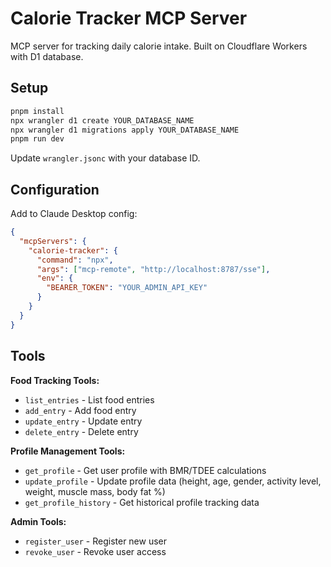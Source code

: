 # Calorie Tracker MCP Server

MCP server for tracking daily calorie intake. Built on Cloudflare Workers with D1 database.

## Setup

```bash
pnpm install
npx wrangler d1 create YOUR_DATABASE_NAME
npx wrangler d1 migrations apply YOUR_DATABASE_NAME
pnpm run dev
```

Update `wrangler.jsonc` with your database ID.

## Configuration

Add to Claude Desktop config:

```json
{
  "mcpServers": {
    "calorie-tracker": {
      "command": "npx", 
      "args": ["mcp-remote", "http://localhost:8787/sse"],
      "env": {
        "BEARER_TOKEN": "YOUR_ADMIN_API_KEY"
      }
    }
  }
}
```

## Tools

**Food Tracking Tools:**

- `list_entries` - List food entries
- `add_entry` - Add food entry  
- `update_entry` - Update entry
- `delete_entry` - Delete entry

**Profile Management Tools:**

- `get_profile` - Get user profile with BMR/TDEE calculations
- `update_profile` - Update profile data (height, age, gender, activity level, weight, muscle mass, body fat %)
- `get_profile_history` - Get historical profile tracking data

**Admin Tools:**

- `register_user` - Register new user
- `revoke_user` - Revoke user access
